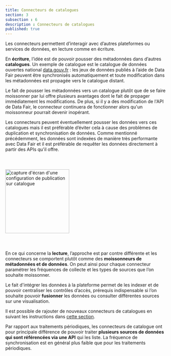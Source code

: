```yaml
---
title: Connecteurs de catalogues
section: 3
subsection : 6
description : Connecteurs de catalogues
published: true
---
```


Les connecteurs permettent d’interagir avec d’autres plateformes ou services de données, en lecture comme en écriture.

En **écriture**, l’idée est de pouvoir pousser des métadonnées dans d’autres **catalogues**. Un exemple de catalogue est le catalogue de données ouvertes national [data.gouv.fr](https://www.data.gouv.fr/fr/) : les jeux de données publiés à l’aide de Data Fair peuvent être synchronisés automatiquement et toute modification dans les métadonnées est propagée vers le catalogue distant.

Le fait de pousser les métadonnées vers un catalogue plutôt que de se faire moissonner par lui offre plusieurs avantages dont le fait de propager immédiatement les modifications. De plus, si il y a des modification de l'API de Data Fair, le connecteur continuera de fonctionner alors qu'un moissonneur pourrait devenir inopérant.

Les connecteurs peuvent éventuellement pousser les données vers ces catalogues mais il est préférable d’éviter cela à cause des problèmes de duplication et synchronisation de données. Comme mentionné précédemment, les données sont indexées de manière très performante avec Data Fair et il est préférable de requêter les données directement à partir des APIs qu'il offre.

<img src="./images/functional-presentation/catalogues.jpg"
     height="200" style="margin:40px auto;" alt="capture d'écran d'une configuration de publication sur catalogue" />

En ce qui concerne la **lecture**, l’approche est par contre différente et les connecteurs se comportent plutôt comme des **moissonneurs de métadonnées et de données**. On peut ainsi pour chaque connecteur paramétrer les fréquences de collecte et les types de sources que l’on souhaite moissonner.

Le fait d'intégrer les données à la plateforme permet de les indexer et de pouvoir centraliser les contrôles d’accès, prérequis indispensable si l’on souhaite pouvoir **fusionner** les données ou consulter différentes sources sur une visualisation.

Il est possible de rajouter de nouveaux connecteurs de catalogues en suivant les instructions dans [cette section](./interoperate/connectors).

Par rapport aux traitements périodiques, les connecteurs de catalogue ont pour principale différence de pouvoir traiter **plusieurs sources de données qui sont référencées via une API** qui les liste. La fréquence de synchronisation est en général plus faible que pour les traitements périodiques.